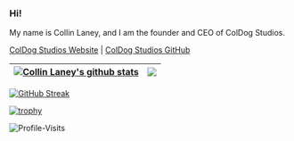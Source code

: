 ### Hi! 
My name is Collin Laney, and I am the founder and CEO of ColDog Studios.

[ColDog Studios Website](https://www.coldogstudios.com) | [ColDog Studios GitHub](https://github.com/ColDogStudios)


| <a href="https://github.com/ColDog5044"><img align="center" src="https://github-readme-stats.vercel.app/api?username=ColDog5044&show_icons=true&count_private=true&include_all_commits=true&theme=nord&hide_border=true" alt="Collin Laney's github stats" /></a> | <a href="https://github.com/ColDog5044"><img align="center" src="https://github-readme-stats.vercel.app/api/top-langs/?username=ColDog5044&layout=compact&langs_count=10&theme=nord&hide_border=true" /></a> |
| ------------- | ------------- |

[![GitHub Streak](https://streak-stats.demolab.com?user=ColDog5044&theme=nord&hide_border=true)](https://github.com/ColDog5044)

[![trophy](https://github-profile-trophy.vercel.app/?username=ColDog5044&theme=nord&no-frame=true)](https://github.com/ColDog5044)

![Profile-Visits](https://profile-counter.glitch.me/ColDog5044/count.svg)
